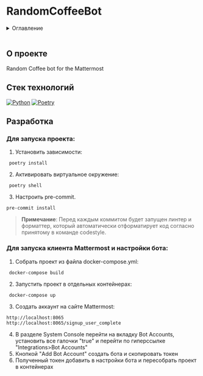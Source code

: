 # RandomCoffeeBot

<details>
  <summary>Оглавление</summary>
  <ol>
    <li>
      <a href="#описание">О проекте</a>
      <ul>
        <li><a href="#технологии">Стек технологий</a></li>
      </ul>
    </li>
    <li>
      <a href="#полезная-информация">Полезная информация</a>
      <ul>
        <li><a href="#работа-с-poetry">Работа с Poetry</a></li>
      </ul>
    </li>
  </ol>
</details></br>

## О проекте
Random Coffee bot for the Mattermost

## Стек технологий
[![Python][Python-badge]][Python-url]
[![Poetry][Poetry-badge]][Poetry-url]

## Разработка

### Для запуска проекта:
  1. Установить зависимости:
  ```
   poetry install
  ```

  2. Активировать виртуальное окружение:
  ```
   poetry shell
  ```

  3. Настроить pre-commit.
  ```
  pre-commit install
  ```
  > **Примечание**:
  > Перед каждым коммитом будет запущен линтер и форматтер,
  > который автоматически отформатирует код
  > согласно принятому в команде codestyle.
  

### Для запуска клиента Mattermost и настройки бота:
  1. Собрать проект из файла docker-compose.yml:
  ```
   docker-compose build
  ```

  2. Запустить проект в отдельных контейнерах:
  ```
   docker-compose up
  ```

  3. Создать аккаунт на сайте Mattermost:
  ```
  http://localhost:8065
  http://localhost:8065/signup_user_complete
  ```
4. В разделе System Console перейти на вкладку Bot Accounts, установить все галочки "true" и перейти по гиперссылке "Integrations>Bot Accounts"
5. Кнопкой "Add Bot Account" создать бота и скопировать токен
6. Полученный токен добавить в настройки бота и пересобрать проект в контейнерах

<!-- MARKDOWN LINKS & BADGES -->

[Python-url]: https://www.python.org/doc/
[Python-badge]: https://img.shields.io/badge/Python-4682B4?style=for-the-badge&logo=python&logoColor=FFFFFF

[Poetry-url]: https://python-poetry.org/
[Poetry-badge]: https://img.shields.io/badge/poetry-4682B4?style=for-the-badge&logo=poetry&logoColor=FFFFFF
